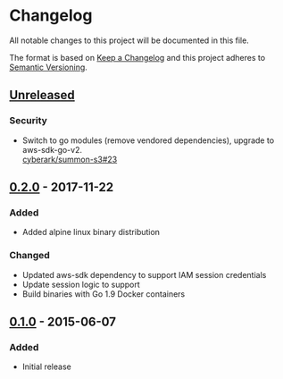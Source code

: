 # Changelog
All notable changes to this project will be documented in this file.

The format is based on [Keep a Changelog](http://keepachangelog.com/en/1.0.0/)
and this project adheres to [Semantic Versioning](http://semver.org/spec/v2.0.0.html).

## [Unreleased]

### Security
- Switch to go modules (remove vendored dependencies), upgrade to aws-sdk-go-v2.  
  [cyberark/summon-s3#23](https://github.com/cyberark/summon-s3/pull/23)

## [0.2.0] - 2017-11-22
### Added
- Added alpine linux binary distribution

### Changed
- Updated aws-sdk dependency to support IAM session credentials
- Update session logic to support
- Build binaries with Go 1.9 Docker containers

## [0.1.0] - 2015-06-07
### Added
- Initial release

[Unreleased]: https://github.com/cyberark/summon-s3/compare/v0.2.0...HEAD
[0.2.0]: https://github.com/cyberark/summon-s3/compare/v0.1.0...v0.2.0
[0.1.0]: https://github.com/cyberark/summon-s3/releases/tag/v0.1.0

